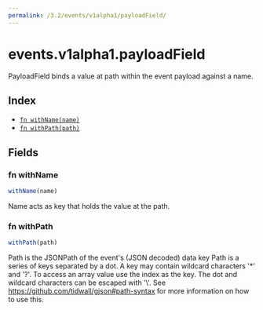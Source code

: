 ```yaml
---
permalink: /3.2/events/v1alpha1/payloadField/
---
```


# events.v1alpha1.payloadField

PayloadField binds a value at path within the event payload against a name.

## Index

* [`fn withName(name)`](#fn-withname)
* [`fn withPath(path)`](#fn-withpath)

## Fields

### fn withName

```ts
withName(name)
```

Name acts as key that holds the value at the path.

### fn withPath

```ts
withPath(path)
```

Path is the JSONPath of the event's (JSON decoded) data key
Path is a series of keys separated by a dot. A key may contain wildcard characters '*' and '?'.
To access an array value use the index as the key. The dot and wildcard characters can be escaped with '\\'.
See https://github.com/tidwall/gjson#path-syntax for more information on how to use this.